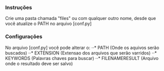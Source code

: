 ### Instruções

Crie uma pasta chamada "files" ou com qualquer outro nome, desde que você atualize o PATH no arquivo [conf.py]

### Configurações

No arquivo [conf.py] você pode alterar o:
    ⋅⋅* PATH (Onde os aquivos serão buscados)
    ⋅⋅* EXTENSION (Extensao dos arquivos que serão varridos)
    ⋅⋅* KEYWORDS (Palavras chaves para buscar)
    ⋅⋅* FILENAMERESULT (Arquivo onde o resultado deve ser salvo)